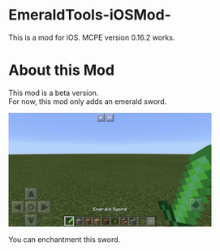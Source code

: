 # EmeraldTools-iOSMod-
This is a mod for iOS. MCPE version 0.16.2 works.

# About this Mod
This mod is a beta version.<br>
For now, this mod only adds an emerald sword.

<img src="/image0.png" width="400px">

You can enchantment this sword.
